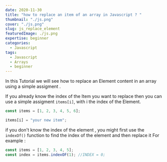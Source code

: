 ```yaml
---
date: 2020-11-30
title: "how to replace an item of an array in Javascript ? "
thumbnail: "./js.png"
cover: "./js.png"
slug: js_replace_element
featuredImage: ./js.png
expertise: beginner
categories:
  - Javascript
tags:
  - Javascript
  - Arrays
  - beginner
---
```


In this Tutorial we will see how to replace an Element content in an array using a simple assigment .

If you already know the index of the Item you want to replace then you can use a simple assigment `items[i]`, with i the index of the Element.

```js
const items = [1, 2, 3, 4, 5, 6];

items[i] = "your new item";
```

if you don't know the index of the element , you might first use the `indexOf()` function to find the index of the element and then replace it
For example :

```js
const items = [1, 2, 3, 4, 5];
const index = items.indexOF(1); //INDEX = 0;
```
